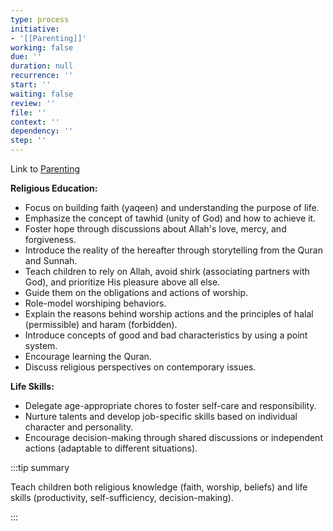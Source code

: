 ```yaml
---
type: process
initiative:
- '[[Parenting]]'
working: false
due: ''
duration: null
recurrence: ''
start: ''
waiting: false
review: ''
file: ''
context: ''
dependency: ''
step: ''
---
```


Link to [Parenting](docs/sidebar1/Initiatives/worship/Parenting.md)

**Religious Education:**

* Focus on building faith (yaqeen) and understanding the purpose of life.
* Emphasize the concept of tawhid (unity of God) and how to achieve it.
* Foster hope through discussions about Allah's love, mercy, and forgiveness.
* Introduce the reality of the hereafter through storytelling from the Quran and Sunnah.
* Teach children to rely on Allah, avoid shirk (associating partners with God), and prioritize His pleasure above all else.
* Guide them on the obligations and actions of worship.
* Role-model worshiping behaviors.
* Explain the reasons behind worship actions and the principles of halal (permissible) and haram (forbidden).
* Introduce concepts of good and bad characteristics by using a point system.
* Encourage learning the Quran.
* Discuss religious perspectives on contemporary issues.

**Life Skills:**

* Delegate age-appropriate chores to foster self-care and responsibility.
* Nurture talents and develop job-specific skills based on individual character and personality.
* Encourage decision-making through shared discussions or independent actions (adaptable to different situations).

:::tip summary

Teach children both religious knowledge (faith, worship, beliefs) and life skills (productivity, self-sufficiency, decision-making).

:::
